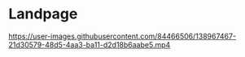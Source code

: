 # Landpage



https://user-images.githubusercontent.com/84466506/138967467-21d30579-48d5-4aa3-ba11-d2d18b6aabe5.mp4

